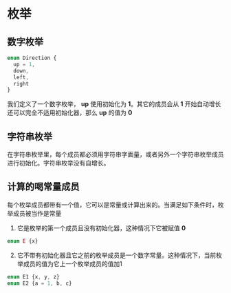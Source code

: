 # 枚举

## 数字枚举

```ts
enum Direction {
  up = 1,
  down,
  left,
  right
}
```

我们定义了一个数字枚举， **up** 使用初始化为 **1**。其它的成员会从 **1** 开始自动增长
还可以完全不适用初始化器，那么 **up** 的值为 **0**

## 字符串枚举

在字符串枚举里，每个成员都必须用字符串字面量，或者另外一个字符串枚举成员进行初始化。字符串枚举没有自增长。

## 计算的喝常量成员

每个枚举成员都带有一个值，它可以是常量或计算出来的。当满足如下条件时，枚举成员被当作是常量
1. 它是枚举的第一个成员且没有初始化器，这种情况下它被赋值 **0**

```ts
enum E {x}
```

2. 它不带有初始化器且它之前的枚举成员是一个数字常量。这种情况下，当前枚举成员的值为它上一个枚举成员的值加1

```ts
enum E1 {x, y, z}
enum E2 {a = 1, b, c}
```